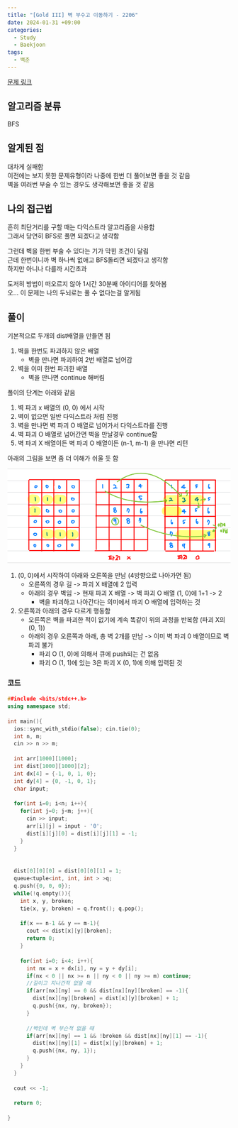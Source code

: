 ```yaml
---
title: "[Gold III] 벽 부수고 이동하기 - 2206"
date: 2024-01-31 +09:00
categories:
  - Study
  - Baekjoon
tags:
  - 백준
---
```

[문제 링크](https://www.acmicpc.net/problem/2206)

## 알고리즘 분류
BFS

## 알게된 점
대차게 실패함   
이전에는 보지 못한 문제유형이라 나중에 한번 더 풀어보면 좋을 것 같음    
벽을 여러번 부술 수 있는 경우도 생각해보면 좋을 것 같음

## 나의 접근법
흔히 최단거리를 구할 때는 다익스트라 알고리즘을 사용함    
그래서 당연히 BFS로 풀면 되겠다고 생각함 

그런데 벽을 한번 부술 수 있다는 기가 막힌 조건이 달림   
근데 한번이니까 벽 하나씩 없애고 BFS돌리면 되겠다고 생각함    
하지만 아니나 다를까 시간초과

도저히 방법이 떠오르지 않아 1시간 30분째 아이디어를 찾아봄   
오... 이 문제는 나의 두뇌로는 풀 수 없다는걸 알게됨   

## 풀이
기본적으로 두개의 dist배열을 만들면 됨   
1. 벽을 한번도 파괴하지 않은 배열
   - 벽을 만나면 파괴하여 2번 배열로 넘어감
2. 벽을 이미 한번 파괴한 배열
   - 벽을 만나면 continue 해버림

풀이의 단계는 아래와 같음
1. 벽 파괴 x 배열의 (0, 0) 에서 시작
2. 벽이 없으면 일반 다익스트라 처럼 진행
3. 벽을 만나면 벽 파괴 O 배열로 넘어가서 다익스트라를 진행
4. 벽 파괴 O 배열로 넘어간면 벽을 만날경우 continue함
5. 벽 파괴 X 배열이든 벽 파괴 O 배열이든 (n-1, m-1) 을 만나면 리턴

아래의 그림을 보면 좀 더 이해가 쉬울 듯 함

![2024-01-31-BOJ-2206](images/2024-01-31-BOJ-2206.png)

1. (0, 0)에서 시작하여 아래와 오른쪽을 만남 (4방향으로 나아가면 됨)
   - 오른쪽의 경우 길 -> 파괴 X 배열에 2 입력 
   - 아래의 경우 벽임 -> 현재 파괴 X 배열 -> 벽 파괴 O 배열 (1, 0)에 1+1 -> 2
     - 벽을 파괴하고 나아간다는 의미에서 파괴 O 배열에 입력하는 것
2. 오른쪽과 아래의 경우 다르게 행동함
   - 오른쪽은 벽을 파괴한 적이 없기에 계속 똑같이 위의 과정을 반복함 (파괴 X의 (0, 1))
   - 아래의 경우 오른쪽과 아래, 총 벽 2개를 만남 -> 이미 벽 파괴 0 배열이므로 벽 파괴 불가
     - 파괴 O (1, 0)에 의해서 큐에 push되는 건 없음
     - 파괴 O (1, 1)에 있는 3은 파괴 X (0, 1)에 의해 입력된 것


### 코드
```c++
##include <bits/stdc++.h>
using namespace std;

int main(){
  ios::sync_with_stdio(false); cin.tie(0);
  int n, m;
  cin >> n >> m;

  int arr[1000][1000];
  int dist[1000][1000][2];
  int dx[4] = {-1, 0, 1, 0};
  int dy[4] = {0, -1, 0, 1};
  char input;
  
  for(int i=0; i<n; i++){
    for(int j=0; j<m; j++){
      cin >> input;
      arr[i][j] = input - '0';
      dist[i][j][0] = dist[i][j][1] = -1; 
    }
  }


  dist[0][0][0] = dist[0][0][1] = 1;
  queue<tuple<int, int, int > >q;
  q.push({0, 0, 0});
  while(!q.empty()){
    int x, y, broken;
    tie(x, y, broken) = q.front(); q.pop();
    
    if(x == n-1 && y == m-1){
      cout << dist[x][y][broken];
      return 0;
    }
    
    for(int i=0; i<4; i++){
      int nx = x + dx[i], ny = y + dy[i];
      if(nx < 0 || nx >= n || ny < 0 || ny >= m) continue;
      //길이고 지나간적 없을 때
      if(arr[nx][ny] == 0 && dist[nx][ny][broken] == -1){
        dist[nx][ny][broken] = dist[x][y][broken] + 1;
        q.push({nx, ny, broken});
      }

      //벽인데 벽 부슨적 없을 때
      if(arr[nx][ny] == 1 && !broken && dist[nx][ny][1] == -1){
        dist[nx][ny][1] = dist[x][y][broken] + 1;
        q.push({nx, ny, 1});
      }
    }
  }

  cout << -1;

  return 0;
  
}
```
